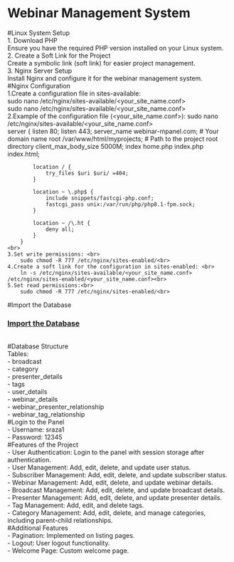 <h1>Webinar Management System</h1>

#Linux System Setup<br>
    1. Download PHP<br>
        Ensure you have the required PHP version installed on your Linux system.<br>
    2. Create a Soft Link for the Project<br>
        Create a symbolic link (soft link) for easier project management.<br>
    3. Nginx Server Setup<br>
        Install Nginx and configure it for the webinar management system.<br>
#Nginx Configuration<br>
    1.Create a configuration file in sites-available:<br>
        sudo nano /etc/nginx/sites-available/<your_site_name.conf><br>
        sudo nano /etc/nginx/sites-available/<your_site_name.conf><br>
    2.Example of the configuration file (<your_site_name.conf>):
        sudo nano /etc/nginx/sites-available/<your_site_name.conf><br>
        server {
            listen 80;
            listen 443;
            server_name webinar-mpanel.com;  # Your domain name
            root /var/www/html/myprojects;   # Path to the project root directory
            client_max_body_size 5000M;
            index home.php index.php index.html;

            location / {
                try_files $uri $uri/ =404;
            }

            location ~ \.php$ {
                include snippets/fastcgi-php.conf;
                fastcgi_pass unix:/var/run/php/php8.1-fpm.sock;
            }

            location ~ /\.ht {
                deny all;
            }
        }
    <br>
    3.Set write permissions: <br>
        sudo chmod -R 777 /etc/nginx/sites-enabled/<br>
    4.Create a soft link for the configuration in sites-enabled: <br>
        ln -s /etc/nginx/sites-available/<your_site_name.conf> /etc/nginx/sites-enabled/<your_site_name.conf><br>
    5.Set read permissions:<br>
        sudo chmod -R 777 /etc/nginx/sites-enabled/<br>

#Import the Database<br>
    <h3><a href="#">Import the Database</a></h3><br>
#Database Structure<br>
Tables:<br>
    - broadcast<br>
    - category<br>
    - presenter_details<br>
    - tags<br>
    - user_details<br>
    - webinar_details<br>
    - webinar_presenter_relationship<br>
    - webinar_tag_relationship<br>
#Login to the Panel<br>
    - Username: sraza1<br>
    - Password: 12345<br>
#Features of the Project<br>
    - User Authentication: Login to the panel with session storage after authentication.<br>
    - User Management: Add, edit, delete, and update user status.<br>
    - Subscriber Management: Add, edit, delete, and update subscriber status.<br>
    - Webinar Management: Add, edit, delete, and update webinar details.<br>
    - Broadcast Management: Add, edit, delete, and update broadcast details.<br>
    - Presenter Management: Add, edit, delete, and update presenter details.<br>
    - Tag Management: Add, edit, and delete tags.<br>
    - Category Management: Add, edit, delete, and manage categories, including parent-child relationships.<br>
#Additional Features<br>
    - Pagination: Implemented on listing pages.<br>
    - Logout: User logout functionality.<br>
    - Welcome Page: Custom welcome page.<br>






